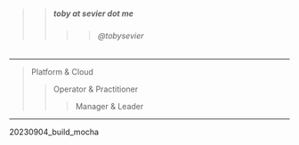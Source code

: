 

> 
>> ##### toby at sevier dot me
>>>> ###### @tobysevier

---

> Platform & Cloud
>> Operator & Practitioner
>>> Manager & Leader

---



20230904_build_mocha